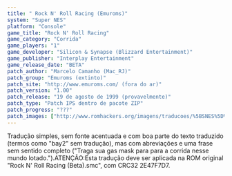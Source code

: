 ```yaml
---
title: " Rock N' Roll Racing (Emuroms)"
system: "Super NES"
platform: "Console"
game_title: "Rock N' Roll Racing"
game_category: "Corrida"
game_players: "1"
game_developer: "Silicon & Synapse (Blizzard Entertainment)"
game_publisher: "Interplay Entertainment"
game_release_date: "BETA"
patch_author: "Marcelo Camanho (Mac_RJ)"
patch_group: "Emuroms (extinto)"
patch_site: "http://www.emuroms.com/ (fora do ar)"
patch_version: "1.00"
patch_release: "19 de agosto de 1999 (provavelmente)"
patch_type: "Patch IPS dentro de pacote ZIP"
patch_progress: "???"
patch_images: ["http://www.romhackers.org/imagens/traducoes/%5BSNES%5D%20Rock%20N'%20Roll%20Racing%20-%201.png","http://www.romhackers.org/imagens/traducoes/%5BSNES%5D%20Rock%20N'%20Roll%20Racing%20-%20Emuroms%20-%202.png","http://www.romhackers.org/imagens/traducoes/%5BSNES%5D%20Rock%20N'%20Roll%20Racing%20-%20Emuroms%20-%203.png"]
---
```

Tradução simples, sem fonte acentuada e com boa parte do texto traduzido (termos como "bay2" sem tradução), mas com abreviações e uma frase sem sentido completo ("Traga sua gas mask para para a corrida nesse mundo lotado.").ATENÇÃO:Esta tradução deve ser aplicada na ROM original "Rock N' Roll Racing (Beta).smc", com CRC32 2E47F7D7.